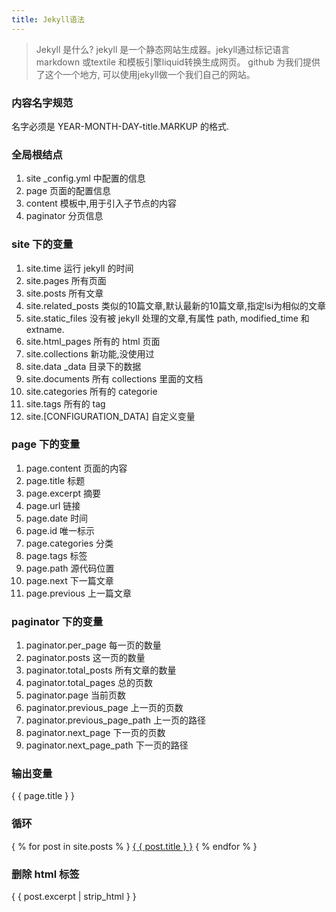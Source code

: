 ```yaml
---
title: Jekyll语法
---
```


> Jekyll 是什么? jekyll 是一个静态网站生成器。jekyll通过标记语言 markdown 或textile 和模板引擎liquid转换生成网页。
github 为我们提供了这个一个地方, 可以使用jekyll做一个我们自己的网站。

### 内容名字规范 ###
名字必须是 YEAR-MONTH-DAY-title.MARKUP 的格式.

### 全局根结点 ###
1. site _config.yml 中配置的信息
1. page 页面的配置信息
1. content 模板中,用于引入子节点的内容
1. paginator 分页信息

### site 下的变量 ###
1. site.time 运行 jekyll 的时间
1. site.pages 所有页面
1. site.posts 所有文章
1. site.related_posts 类似的10篇文章,默认最新的10篇文章,指定lsi为相似的文章
1. site.static_files 没有被 jekyll 处理的文章,有属性 path, modified_time 和 extname.
1. site.html_pages 所有的 html 页面
1. site.collections 新功能,没使用过
1. site.data _data 目录下的数据
1. site.documents 所有 collections 里面的文档
1. site.categories 所有的 categorie
1. site.tags 所有的 tag
1. site.[CONFIGURATION_DATA] 自定义变量

### page 下的变量 ###
1. page.content 页面的内容
1. page.title 标题
1. page.excerpt 摘要
1. page.url 链接
1. page.date 时间
1. page.id 唯一标示
1. page.categories 分类
1. page.tags 标签
1. page.path 源代码位置
1. page.next 下一篇文章
1. page.previous 上一篇文章

### paginator 下的变量 ###
1. paginator.per_page 每一页的数量
1. paginator.posts 这一页的数量
1. paginator.total_posts 所有文章的数量
1. paginator.total_pages 总的页数
1. paginator.page 当前页数
1. paginator.previous_page 上一页的页数
1. paginator.previous_page_path 上一页的路径
1. paginator.next_page 下一页的页数
1. paginator.next_page_path 下一页的路径

### 输出变量 ###

  { { page.title } }

### 循环 ###
  { % for post in site.posts % }
    <a href="http://blog/2014/11/10/jekyll-study/{ { post.url } }">{ { post.title } }</a>
  { % endfor % }

### 删除 html 标签 ###
  { { post.excerpt | strip_html } }
  



